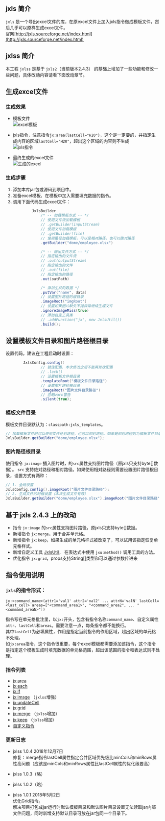 ## jxls 简介

`jxls` 是一个导出excel文件的库，在原excel文件上加入jxls指令做成模板文件，然后几乎可以原样生成excel文件。   
官网[http://jxls.sourceforge.net/index.html](http://jxls.sourceforge.net/index.html)

## jxlss 简介

本工程 `jxlss` 是基于 `jxls2`（当前版本2.4.3） 的基础上增加了一些功能和修改一些问题，具体改动内容请看下面改动章节。

## 生成excel文件

### 生成效果

- 模板文件   
![excel模板](https://images.gitee.com/uploads/images/2018/1207/183157_861d4ce9_1424806.png "模板.png")   

- jxls指令，注意指令`jx:area(lastCell="H20")`，这个是一定要的，并指定生成内容的区域`lastCell="H20"`，超出这个区域的内容则不生成   
![jxls指令](https://images.gitee.com/uploads/images/2018/1207/183835_2d34d17c_1424806.png "指令.png")

- 最终生成的excel文件   
![生成的excel](https://gitee.com/uploads/images/2018/0125/181030_d4a2ba5c_1424806.png "生成文件.png")

### 生成步骤

1. 添加本库jar包或源码到项目中。
2. 准备excel模板，在模板中加入需要填充数据的指令。
3. 调用下面代码生成excel文件：

``` java
            JxlsBuilder
                /* -- 加载模板方式 -- */
                // 使用文件流加载模板
                // .getBuilder(inputStream)
                // 使用文件加载模板
                // .getBuilder(file)
                // 使用路径加载模板，可以是相对路径，也可以绝对路径
                .getBuilder("dome/employee.xlsx")

                /* -- 输出文件方式 -- */
                // 指定输出的文件流
                // .out(outputStream)
                // 指定输出的文件
                // .out(file)
                // 指定输出的路径
                .out(outPath)

                /* 添加生成的数据 */
                .putVar("name", data)
                // 设置图片路径的根目录
                .imageRoot("imgRoot")
                // 设置如果图片缺失不抛异常继续生成文件
                .ignoreImageMiss(true)
                // 添加自定工具类
                // .addFunction("jx", new JxlsUtil())
                .build();
```

## 设置模板文件目录和图片路径根目录

设置代码，建议在工程启动时设置：
``` java
        JxlsConfig.config()
                // 锁住配置，本次修改之后不能再修改配置
                // .lock()
                // 设置模板文件根目录
                .templateRoot("模板文件目录路径")
                // 设置图片路径根目录
                .imageRoot("图片文件目录路径")
                // 忽略warn警告
                .silent(true);
```

### 模板文件目录

模板文件目录默认为：`classpath:jxls_templates`。

``` java
// 加载模板文件时可以使用文件绝对路径，也可以相对路径。如果是相对路径则为模板文件目录下的路径
JxlsBuilder.getBuilder("dome/employee.xlsx");
```

### 图片路径根目录

使用指令 `jx:image` 插入图片时，的`src`属性支持图片路径（原jxls只支持byte[]数据）。
`src` 支持绝对路径和相对路径。如果使用相对路径则需要设置图片路径根目录，设置方式有两种：

``` java
// 1. 全局设置
JxlsConfig.config().imageRoot("图片文件目录路径");
// 2. 生成文件的时候设置（本次生成文件有效）
JxlsBuilder.getBuilder("dome/employee.xlsx").imageRoot("图片文件目录路径")...
```

## 基于 jxls 2.4.3 上的改动

- 指令 `jx:image` 的`src`属性支持图片路径，原jxls只支持byte[]数据。
- 新增指令 `jx:merge`，用于合并单元格。
- 新增指令 `jx:keep`，如果生成的单元格样式被改变了，可以试用该指定恢复单元格样式。
- 新增自定义工具 [JxlsUtil](https://gitee.com/lnkToKing/jxlss/blob/master/src/main/java/pres/lnk/jxlss/JxlsUtil.java)， 在表达式中使用 `jxu:method()` 调用工具的方法。
- 优化指令 `jx:grid`，props支持String[]类型和可以通过参数传进来

## 指令使用说明

### `jxls`的指令形式：
```
jx:<command_name>(attr1='val1' attr2='val2' ... attrN='valN' lastCell=<last_cell> areas=["<command_area1>", "<command_area2", ... "<command_areaN>"])
```
指令写在单元格批注里，以`jx:`开头，包含有指令名称`command_name`、自定义属性`attr`、`lastCell`和`areas`。需要注意一点，每条指令都不能换行。   
其中`lastCell`为必填属性，作用是指定当前指令的作用区域，超出区域的单元格不处理。   
如`jx:area`指令，这个指令很重要，每个excel模板都需要添加该指令，这个指令是指定这个模板生成时填充数据的单元格范围，超出该范围的指令和表达式则不处理。

### 指令列表

- [jx:area](https://gitee.com/lnkToKing/jxlss/wikis/pages?title=area%E6%8C%87%E4%BB%A4&parent=%E6%8C%87%E4%BB%A4)
- [jx:each](https://gitee.com/lnkToKing/jxlss/wikis/pages?title=each%E6%8C%87%E4%BB%A4&parent=%E6%8C%87%E4%BB%A4)
- [jx:if](https://gitee.com/lnkToKing/jxlss/wikis/pages?title=if%E6%8C%87%E4%BB%A4&parent=%E6%8C%87%E4%BB%A4)
- [jx:image](https://gitee.com/lnkToKing/jxlss/wikis/pages?title=image%E6%8C%87%E4%BB%A4(jxlss%E6%9C%89%E5%A2%9E%E5%BC%BA)&parent=%E6%8C%87%E4%BB%A4) （`jxlss`增强）
- [jx:updateCell](http://jxls.sourceforge.net/reference/updatecell_command.html)
- [jx:grid](https://gitee.com/lnkToKing/jxlss/wikis/pages?title=grid%E6%8C%87%E4%BB%A4(jxlss%E6%9C%89%E4%BC%98%E5%8C%96)&parent=%E6%8C%87%E4%BB%A4)
- [jx:merge](https://gitee.com/lnkToKing/jxlss/wikis/pages?title=merge%E6%8C%87%E4%BB%A4(jxlss%E6%B7%BB%E5%8A%A0)&parent=%E6%8C%87%E4%BB%A4) （`jxlss`增加）
- [jx:keep](https://gitee.com/lnkToKing/jxlss/wikis/pages?title=keep%E6%8C%87%E4%BB%A4(jxlss%E6%B7%BB%E5%8A%A0)&parent=%E6%8C%87%E4%BB%A4) （`jxlss`增加）
- [自定义指令](https://gitee.com/lnkToKing/jxlss/wikis/pages?title=%E8%87%AA%E5%AE%9A%E4%B9%89%E6%8C%87%E4%BB%A4&parent=%E6%8C%87%E4%BB%A4)

### 更新日志
- jxlss 1.0.4 2018年12月7日   
修复：merge指令lastCell属性指定合并区域优先级比minCols和minRows属性高问题（应该是minCols和minRows属性比lastCell属性的优化级要高）

- jxlss 1.0.3（略）   
- jxlss 1.0.2（略）   

- jxlss 1.0.1 2018年5月2日   
优化Grid指令。   
解决项目打包成jar运行时默认模板目录和默认图片目录设置无法读取jar内部文件问题，同时新增支持默认目录可放在jar包同一个目录下。